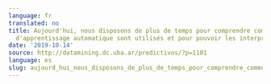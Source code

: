 ```yaml
---
language: fr
translated: no
title: Aujourd'hui, nous disposons de plus de temps pour comprendre comment les modèles
  d'apprentissage automatique sont utilisés et pour pouvoir les interpréter.
date: '2019-10-14'
source: http://datamining.dc.uba.ar/predictivos/?p=1101
language: es
slug: aujourd_hui_nous_disposons_de_plus_de_temps_pour_comprendre_comment_les_modèles_d_apprentissage_automatique_sont_utilisés_et_pour_pouvoir_les_interpréter
---
```




